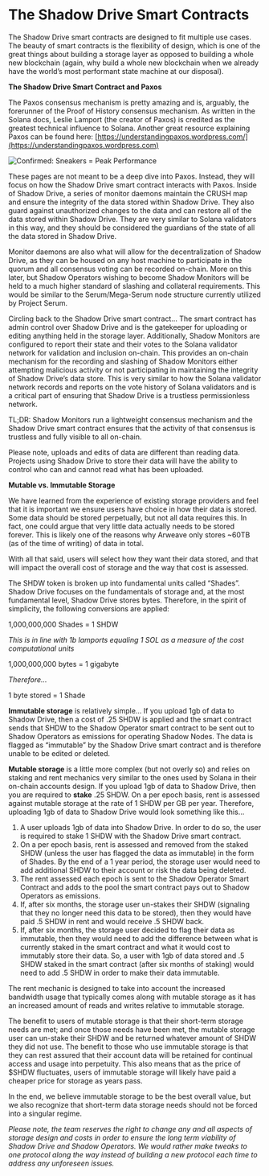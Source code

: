 # The Shadow Drive Smart Contracts

The Shadow Drive smart contracts are designed to fit multiple use cases. The beauty of smart contracts is the flexibility of design, which is one of the great things about building a storage layer as opposed to building a whole new blockchain (again, why build a whole new blockchain when we already have the world’s most performant state machine at our disposal).

**The Shadow Drive Smart Contract and Paxos**

The Paxos consensus mechanism is pretty amazing and is, arguably, the forerunner of the Proof of History consensus mechanism. As written in the Solana docs, Leslie Lamport (the creator of Paxos) is credited as the greatest technical influence to Solana. Another great resource explaining Paxos can be found here: [https://understandingpaxos.wordpress.com/](https://understandingpaxos.wordpress.com)

![Confirmed: Sneakers = Peak Performance](<../../.gitbook/assets/>)

These pages are not meant to be a deep dive into Paxos. Instead, they will focus on how the Shadow Drive smart contract interacts with Paxos. Inside of Shadow Drive, a series of monitor daemons maintain the CRUSH map and ensure the integrity of the data stored within Shadow Drive. They also guard against unauthorized changes to the data and can restore all of the data stored within Shadow Drive. They are very similar to Solana validators in this way, and they should be considered the guardians of the state of all the data stored in Shadow Drive.

Monitor daemons are also what will allow for the decentralization of Shadow Drive, as they can be housed on any host machine to participate in the quorum and all consensus voting can be recorded on-chain. More on this later, but Shadow Operators wishing to become Shadow Monitors will be held to a much higher standard of slashing and collateral requirements. This would be similar to the Serum/Mega-Serum node structure currently utilized by Project Serum.

Circling back to the Shadow Drive smart contract... The smart contract has admin control over Shadow Drive and is the gatekeeper for uploading or editing anything held in the storage layer. Additionally, Shadow Monitors are configured to report their state and their votes to the Solana validator network for validation and inclusion on-chain. This provides an on-chain mechanism for the recording and slashing of Shadow Monitors either attempting malicious activity or not participating in maintaining the integrity of Shadow Drive’s data store. This is very similar to how the Solana validator network records and reports on the vote history of Solana validators and is a critical part of ensuring that Shadow Drive is a trustless permissionless network.

TL;DR: Shadow Monitors run a lightweight consensus mechanism and the Shadow Drive smart contract ensures that the activity of that consensus is trustless and fully visible to all on-chain.

Please note, uploads and edits of data are different than reading data. Projects using Shadow Drive to store their data will have the ability to control who can and cannot read what has been uploaded.

**Mutable vs. Immutable Storage**

We have learned from the experience of existing storage providers and feel that it is important we ensure users have choice in how their data is stored. Some data should be stored perpetually, but not all data requires this. In fact, one could argue that very little data actually needs to be stored forever. This is likely one of the reasons why Arweave only stores \~60TB (as of the time of writing) of data in total.&#x20;

With all that said, users will select how they want their data stored, and that will impact the overall cost of storage and the way that cost is assessed.

The SHDW token is broken up into fundamental units called “Shades”. Shadow Drive focuses on the fundamentals of storage and, at the most fundamental level, Shadow Drive stores bytes. Therefore, in the spirit of simplicity, the following conversions are applied:

1,000,000,000 Shades = 1 SHDW

_This is in line with 1b lamports equaling 1 SOL as a measure of the cost computational units_

1,000,000,000 bytes = 1 gigabyte

_Therefore…_

1 byte stored = 1 Shade

**Immutable storage** is relatively simple… If you upload 1gb of data to Shadow Drive, then a cost of .25 SHDW is applied and the smart contract sends that SHDW to the Shadow Operator smart contract to be sent out to Shadow Operators as emissions for operating Shadow Nodes. The data is flagged as “immutable” by the Shadow Drive smart contract and is therefore unable to be edited or deleted.

**Mutable storage** is a little more complex (but not overly so) and relies on staking and rent mechanics very similar to the ones used by Solana in their on-chain accounts design. If you upload 1gb of data to Shadow Drive, then you are required to **stake** .25 SHDW. On a per epoch basis, rent is assessed against mutable storage at the rate of 1 SHDW per GB per year. Therefore, uploading 1gb of data to Shadow Drive would look something like this…

1. A user uploads 1gb of data into Shadow Drive. In order to do so, the user is required to stake 1 SHDW with the Shadow Drive smart contract.
2. On a per epoch basis, rent is assessed and removed from the staked SHDW (unless the user has flagged the data as immutable) in the form of Shades. By the end of a 1 year period, the storage user would need to add additional SHDW to their account or risk the data being deleted.
3. The rent assessed each epoch is sent to the Shadow Operator Smart Contract and adds to the pool the smart contract pays out to Shadow Operators as emissions.
4. If, after six months, the storage user un-stakes their SHDW (signaling that they no longer need this data to be stored), then they would have paid .5 SHDW in rent and would receive .5 SHDW back.
5. If, after six months, the storage user decided to flag their data as immutable, then they would need to add the difference between what is currently staked in the smart contract and what it would cost to immutably store their data. So, a user with 1gb of data stored and .5 SHDW staked in the smart contract (after six months of staking) would need to add .5 SHDW in order to make their data immutable.

The rent mechanic is designed to take into account the increased bandwidth usage that typically comes along with mutable storage as it has an increased amount of reads and writes relative to immutable storage.

The benefit to users of mutable storage is that their short-term storage needs are met; and once those needs have been met, the mutable storage user can un-stake their SHDW and be returned whatever amount of SHDW they did not use. The benefit to those who use immutable storage is that they can rest assured that their account data will be retained for continual access and usage into perpetuity. This also means that as the price of $SHDW fluctuates, users of immutable storage will likely have paid a cheaper price for storage as years pass.

In the end, we believe immutable storage to be the best overall value, but we also recognize that short-term data storage needs should not be forced into a singular regime.

_Please note, the team reserves the right to change any and all aspects of storage design and costs in order to ensure the long term viability of Shadow Drive and Shadow Operators. We would rather make tweaks to one protocol along the way instead of building a new protocol each time to address any unforeseen issues._
